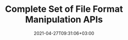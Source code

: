 ---
############################# Static ############################
layout: "product"
date: 2021-04-27T09:31:06+03:00
draft: false

############################# Head ############################
head_title: ".NET Java Document Manipulation APIs for File Management Systems"
head_description: ".NET and Java document manipulation and viewing APIs for Word Excel PowerPoint Outlook HTML PDF. Add Imaging Barcode and OCR features to .NET or Java applications."

############################# Header ############################
title: "Complete Set of File Format Manipulation APIs"
description: "‎Perform document processing tasks on Word, Excel, PDF, PowerPoint, Outlook and more than 100 other file formats, using our native APIs for .NET & Java.‎"
button:
  enable: true

############################# APIs ###############################
apis:
  enable: true

  api:
    # api loop
    - title: "Conholdate.Total Product Family Includes"
      link: "https://products.conholdate.com/total"
      label: "View All On Premise APIs"
      api_product:
        # api_product loop
        - link: "/total/net"
          img_alt: "Conholdate.Total for .NET"
          image: "/images/conholdate_total-for-net.png"
          product: "Conholdate.Total for"
          platform: ".NET"
          content: "Target Windows Forms, ASP.NET, WPF, WCF or any type of application based on .NET Framework 2.0 or later."

        # api_product loop
        - link: "/total/java"
          img_alt: "Conholdate.Total for Java"
          image: "/images/conholdate_total-for-java.png"
          product: "Conholdate.Total for"
          platform: "Java"
          content: "Native Java APIs for the desktop, web or any kind of application based on Java SE or EE."

############################# Support ############################
support:
    enable: true

############################# Back to top ###############################
back_to_top:
  enable: true
---